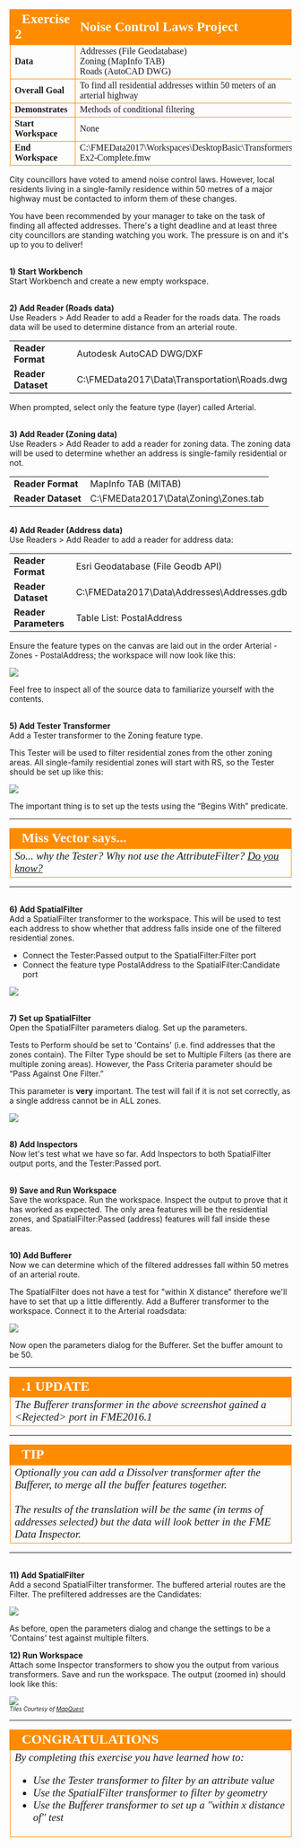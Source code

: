 <!--Exercise Section-->


<table style="border-spacing: 0px;border-collapse: collapse;font-family:serif">
<tr>
<td width=25% style="vertical-align:middle;background-color:darkorange;border: 2px solid darkorange">
<i class="fa fa-cogs fa-lg fa-pull-left fa-fw" style="color:white;padding-right: 12px;vertical-align:text-top"></i>
<span style="color:white;font-size:x-large;font-weight: bold">Exercise 2</span>
</td>
<td style="border: 2px solid darkorange;background-color:darkorange;color:white">
<span style="color:white;font-size:x-large;font-weight: bold">Noise Control Laws Project</span>
</td>
</tr>

<tr>
<td style="border: 1px solid darkorange; font-weight: bold">Data</td>
<td style="border: 1px solid darkorange">Addresses (File Geodatabase)<br>Zoning (MapInfo TAB)<br>Roads (AutoCAD DWG)</td>
</tr>

<tr>
<td style="border: 1px solid darkorange; font-weight: bold">Overall Goal</td>
<td style="border: 1px solid darkorange">To find all residential addresses within 50 meters of an arterial highway</td>
</tr>

<tr>
<td style="border: 1px solid darkorange; font-weight: bold">Demonstrates</td>
<td style="border: 1px solid darkorange">Methods of conditional filtering</td>
</tr>

<tr>
<td style="border: 1px solid darkorange; font-weight: bold">Start Workspace</td>
<td style="border: 1px solid darkorange">None</td>
</tr>

<tr>
<td style="border: 1px solid darkorange; font-weight: bold">End Workspace</td>
<td style="border: 1px solid darkorange">C:\FMEData2017\Workspaces\DesktopBasic\Transformers-Ex2-Complete.fmw</td>
</tr>

</table>

City councillors have voted to amend noise control laws. However, local residents living in a single-family residence within 50 metres of a major highway must be contacted to inform them of these changes.

You have been recommended by your manager to take on the task of finding all affected addresses. There's a tight deadline and at least three city councillors are standing watching you work. The pressure is on and it's up to you to deliver!


<br>**1) Start Workbench**
<br>Start Workbench and create a new empty workspace.


<br>**2) Add Reader (Roads data)**
<br>Use Readers > Add Reader to add a Reader for the roads data. The roads data will be used to determine distance from an arterial route.

<table style="border: 0px">

<tr>
<td style="font-weight: bold">Reader Format</td>
<td style="">Autodesk AutoCAD DWG/DXF</td>
</tr>

<tr>
<td style="font-weight: bold">Reader Dataset</td>
<td style="">C:\FMEData2017\Data\Transportation\Roads.dwg</td>
</tr>

</table>

When prompted, select only the feature type (layer) called Arterial. 


<br>**3) Add Reader (Zoning data)**
<br>Use Readers > Add Reader to add a reader for zoning data. The zoning data will be used to determine whether an address is single-family residential or not.

<table style="border: 0px">

<tr>
<td style="font-weight: bold">Reader Format</td>
<td style="">MapInfo TAB (MITAB)</td>
</tr>

<tr>
<td style="font-weight: bold">Reader Dataset</td>
<td style="">C:\FMEData2017\Data\Zoning\Zones.tab</td>
</tr>

</table>


<br>**4) Add Reader (Address data)**
<br>Use Readers > Add Reader to add a reader for address data:

<table style="border: 0px">

<tr>
<td style="font-weight: bold">Reader Format</td>
<td style="">Esri Geodatabase (File Geodb API)</td>
</tr>

<tr>
<td style="font-weight: bold">Reader Dataset</td>
<td style="">C:\FMEData2017\Data\Addresses\Addresses.gdb</td>
</tr>

<tr>
<td style="font-weight: bold">Reader Parameters</td>
<td style="">Table List: PostalAddress</td>
</tr>

</table>

Ensure the feature types on the canvas are laid out in the order Arterial - Zones - PostalAddress; the workspace will now look like this:

![](./Images/Img5.71.Ex2.StartingWorkspace.png)

Feel free to inspect all of the source data to familiarize yourself with the contents.


<br>**5) Add Tester Transformer**
<br>Add a Tester transformer to the Zoning feature type.

This Tester will be used to filter residential zones from the other zoning areas.
All single-family residential zones will start with RS, so the Tester should be set up like this:

![](./Images/Img5.72.Ex2.TesterParameters.png)

The important thing is to set up the tests using the “Begins With” predicate.

---

<!--Person X Says Section-->

<table style="border-spacing: 0px">
<tr>
<td style="vertical-align:middle;background-color:darkorange;border: 2px solid darkorange">
<i class="fa fa-quote-left fa-lg fa-pull-left fa-fw" style="color:white;padding-right: 12px;vertical-align:text-top"></i>
<span style="color:white;font-size:x-large;font-weight: bold;font-family:serif">Miss Vector says...</span>
</td>
</tr>

<tr>
<td style="border: 1px solid darkorange">
<span style="font-family:serif; font-style:italic; font-size:larger">
So... why the Tester? Why not use the AttributeFilter? <a href="http://52.73.3.37/fmedatastreaming/Manual/QAResponse2017.fmw?chapter=5&question=5&answer=1&DestDataset_TEXTLINE=C%3A%5CFMEOutput%5CQAResponse.html">Do you know?</a>
</span>
</td>
</tr>
</table>

---

<br>**6) Add SpatialFilter**
<br>Add a SpatialFilter transformer to the workspace. This will be used to test each address to show whether that address falls inside one of the filtered residential zones.

- Connect the Tester:Passed output to the SpatialFilter:Filter port
- Connect the feature type PostalAddress to the SpatialFilter:Candidate port


![](./Images/Img5.73.Ex2.SpatialFilterOnCanvas.png)


<br>**7) Set up SpatialFilter**
<br>Open the SpatialFilter parameters dialog. Set up the parameters.

Tests to Perform should be set to 'Contains' (i.e. find addresses that the zones contain). The Filter Type should be set to Multiple Filters (as there are multiple zoning areas). However, the Pass Criteria parameter should be “Pass Against One Filter.”

This parameter is **very** important. The test will fail if it is not set correctly, as a single address cannot be in ALL zones.

![](./Images/Img5.74.Ex2.SpatialFilterParameters.png)


<br>**8) Add Inspectors**
<br>Now let's test what we have so far. Add Inspectors to both SpatialFilter output ports, and the Tester:Passed port.


<br>**9) Save and Run Workspace**
<br>Save the workspace. Run the workspace. Inspect the output to prove that it has worked as expected. The only area features will be the residential zones, and SpatialFilter:Passed (address) features will fall inside these areas.


<br>**10) Add Bufferer**
<br>Now we can determine which of the filtered addresses fall within 50 metres of an arterial route.

The SpatialFilter does not have a test for "within X distance" therefore we'll have to set that up a little differently. Add a Bufferer transformer to the workspace. Connect it to the Arterial roadsdata:

![](./Images/Img5.75.Ex2.BuffererOnCanvas.png)

Now open the parameters dialog for the Bufferer. Set the buffer amount to be 50.

---

<!--Updated Section--> 

<table style="border-spacing: 0px">
<tr>
<td style="vertical-align:middle;background-color:darkorange;border: 2px solid darkorange">
<i class="fa fa-bolt fa-lg fa-pull-left fa-fw" style="color:white;padding-right: 12px;vertical-align:text-top"></i>
<span style="color:white;font-size:x-large;font-weight: bold;font-family:serif">.1 UPDATE</span>
</td>
</tr>

<tr>
<td style="border: 1px solid darkorange">
<span style="font-family:serif; font-style:italic; font-size:larger">
The Bufferer transformer in the above screenshot gained a &lt;Rejected&gt; port in FME2016.1
</span>
</td>
</tr>
</table>

---

<!--Tip Section--> 

<table style="border-spacing: 0px">
<tr>
<td style="vertical-align:middle;background-color:darkorange;border: 2px solid darkorange">
<i class="fa fa-info-circle fa-lg fa-pull-left fa-fw" style="color:white;padding-right: 12px;vertical-align:text-top"></i>
<span style="color:white;font-size:x-large;font-weight: bold;font-family:serif">TIP</span>
</td>
</tr>

<tr>
<td style="border: 1px solid darkorange">
<span style="font-family:serif; font-style:italic; font-size:larger">
Optionally you can add a Dissolver transformer after the Bufferer, to merge all the buffer features together.
<br><br>The results of the translation will be the same (in terms of addresses selected) but the data will look better in the FME Data Inspector.
</span>
</td>
</tr>
</table>

---


<br>**11) Add SpatialFilter**
<br>Add a second SpatialFilter transformer. The buffered arterial routes are the Filter. The prefiltered addresses are the Candidates:

![](./Images/Img5.76.Ex2.SpatialFilter2OnCanvas.png)

As before, open the parameters dialog and change the settings to be a 'Contains' test against multiple filters.


**12) Run Workspace**
<br>Attach some Inspector transformers to show you the output from various transformers. Save and run the workspace. The output (zoomed in) should look like this:

![](./Images/Img5.77.Ex2.FinalResults.png)
<br><span style="font-style:italic;font-size:x-small">Tiles Courtesy of <a href="http://www.mapquest.com/">MapQuest</a></span>

---

<!--Exercise Congratulations Section--> 

<table style="border-spacing: 0px">
<tr>
<td style="vertical-align:middle;background-color:darkorange;border: 2px solid darkorange">
<i class="fa fa-thumbs-o-up fa-lg fa-pull-left fa-fw" style="color:white;padding-right: 12px;vertical-align:text-top"></i>
<span style="color:white;font-size:x-large;font-weight: bold;font-family:serif">CONGRATULATIONS</span>
</td>
</tr>

<tr>
<td style="border: 1px solid darkorange">
<span style="font-family:serif; font-style:italic; font-size:larger">
By completing this exercise you have learned how to:
<br>
<ul><li>Use the Tester transformer to filter by an attribute value</li>
<li>Use the SpatialFilter transformer to filter by geometry</li>
<li>Use the Bufferer transformer to set up a "within x distance of" test</li></ul>
</span>
</td>
</tr>
</table>
